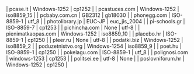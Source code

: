 | pcase.it | Windows-1252 | cp1252 |
| pcastuces.com | Windows-1252 | iso8859_15 |
| pcbaby.com.cn | GB2312 | gb18030 |
| phonegg.com | ISO-8859-1 | utf_8 |
| photolibrary.jp | EUC-JP | euc_jis_2004 |
| pi-schools.gr | ISO-8859-7 | cp1253 |
| pichincha.com | None | utf-8 |
| pienimatkaopas.com | Windows-1252 | iso8859_10 |
| placebo.hr | ISO-8859-1 | cp1250 |
| pleer.ru | None | utf-8 |
| podatki.biz | Windows-1252 | iso8859_2 |
| poduzetnistvo.org | Windows-1254 | iso8859_9 |
| poet.hu | ISO-8859-1 | cp1250 |
| pokelagu.com | ISO-8859-1 | utf_8 |
| polignosi.com | windows-1253 | cp1253 |
| politsei.ee | utf-8 | None |
| poslovniforum.hr | Windows-1252 | cp1250 |
